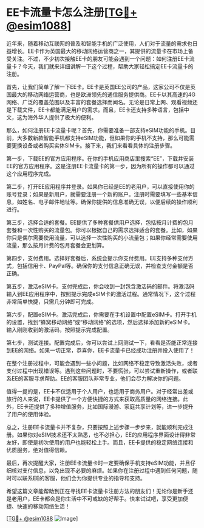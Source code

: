 # EE卡流量卡怎么注册[[TG💪+ @esim1088](https://t.me/s/esim1088)]

近年来，随着移动互联网的普及和智能手机的广泛使用，人们对于流量的需求也日益增长。EE卡作为英国最大的移动网络运营商之一，其提供的流量卡在市场上备受关注。不过，不少初次接触EE卡的朋友可能会遇到一个问题：如何注册EE卡流量卡？今天，我们就来详细讲解一下这个过程，帮助大家轻松搞定EE卡流量卡的注册。

首先，让我们简单了解一下EE卡。EE卡是英国EE公司的产品，这家公司不仅是英国最大的移动网络运营商，也是欧洲领先的通信服务提供商。EE卡以其高速的4G网络、广泛的覆盖范围以及丰富的套餐选择而闻名。无论是日常上网、观看视频还是下载文件，EE卡都能满足用户的需求。而且，EE卡还支持多种语言，包括中文，这为海外华人提供了极大的便利。

那么，如何注册EE卡流量卡呢？首先，你需要准备一部支持eSIM功能的手机。目前，大多数新款智能手机都支持eSIM功能，但如果你的手机不支持，那么可能需要更换设备或者购买实体SIM卡。接下来，我们来看看具体的注册步骤。

第一步，下载EE的官方应用程序。在你的手机应用商店里搜索“EE”，下载并安装EE的官方应用程序。这是注册EE卡流量卡的第一步，因为所有的操作都可以通过这个应用程序完成。

第二步，打开EE应用程序并登录。如果你已经是EE的老用户，可以直接使用你的账号登录；如果是新用户，就需要注册一个新的账户。注册时需要填写一些基本信息，如姓名、电子邮件地址等。确保你提供的信息准确无误，以便后续的操作顺利进行。

第三步，选择合适的套餐。EE提供了多种套餐供用户选择，包括按月计费的包月套餐和一次性购买的流量包。你可以根据自己的需求选择适合的套餐。比如，如果你只是偶尔需要使用流量，可以选择一次性购买的小流量包；如果你经常需要使用流量，那么按月计费的包月套餐会更划算。

第四步，支付费用。选择好套餐后，系统会提示你支付费用。EE支持多种支付方式，包括信用卡、PayPal等。确保你的支付信息正确无误，并检查支付金额是否正确。

第五步，激活eSIM卡。支付完成后，你会收到一封包含激活码的邮件。将激活码输入到EE应用程序中，按照提示完成eSIM卡的激活过程。通常情况下，这个过程非常简单快捷，只需几分钟即可完成。

第六步，配置eSIM卡。激活完成后，你需要在手机设置中配置eSIM卡。打开手机的设置，找到“蜂窝移动网络”或“移动网络”的选项，然后选择添加新的eSIM卡。输入刚刚收到的激活码，按照提示完成配置。

第七步，测试连接。配置完成后，你可以尝试上网测试一下，看看是否能正常连接到EE的网络。如果一切正常，恭喜你，EE卡流量卡已经成功注册并投入使用了！

在整个注册过程中，可能会遇到一些小问题，比如网络不稳定导致激活失败，或者支付过程中出现错误等。遇到这些问题时，不要慌张，可以尝试重新操作，或者联系EE的客服寻求帮助。EE的客服团队非常专业，他们会尽力解决你的问题。

值得一提的是，EE卡不仅适用于个人用户，也适用于商务用户。对于经常出差或旅行的人来说，EE卡提供了一个方便快捷的方式来获取高质量的网络连接。此外，EE卡还提供了多种增值服务，比如国际漫游、家庭共享计划等，进一步提升了用户的使用体验。

总之，注册EE卡流量卡并不复杂，只要按照上述步骤一步步来，就能顺利完成注册。如果你对eSIM技术还不太熟悉，也不必担心，EE的应用程序界面设计得非常友好，即使是初次使用的用户也能轻松上手。而且，EE卡提供的稳定网络连接和优质服务，绝对值得信赖。

最后，再次提醒大家，注册EE卡流量卡时一定要确保手机支持eSIM功能，并且仔细核对支付信息，以免出现不必要的麻烦。如果你在注册过程中遇到任何问题，随时可以联系EE的客服，他们会为你提供专业的指导和支持。

希望这篇文章能帮助到正在寻找EE卡流量卡注册方法的朋友们！无论你是新手还是老用户，EE卡都会是你生活中不可或缺的好帮手。快来试试吧，享受更加便捷、快速的移动网络生活！

[[TG💪+ @esim1088](https://t.me/s/esim1088) ![Image](https://i.postimg.cc/4NQfJmqS/Snipaste-2025-05-13-00-14-12.png)]